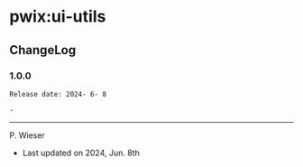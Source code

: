 # pwix:ui-utils

## ChangeLog

### 1.0.0

    Release date: 2024- 6- 8

    - 

---
P. Wieser
- Last updated on 2024, Jun. 8th
